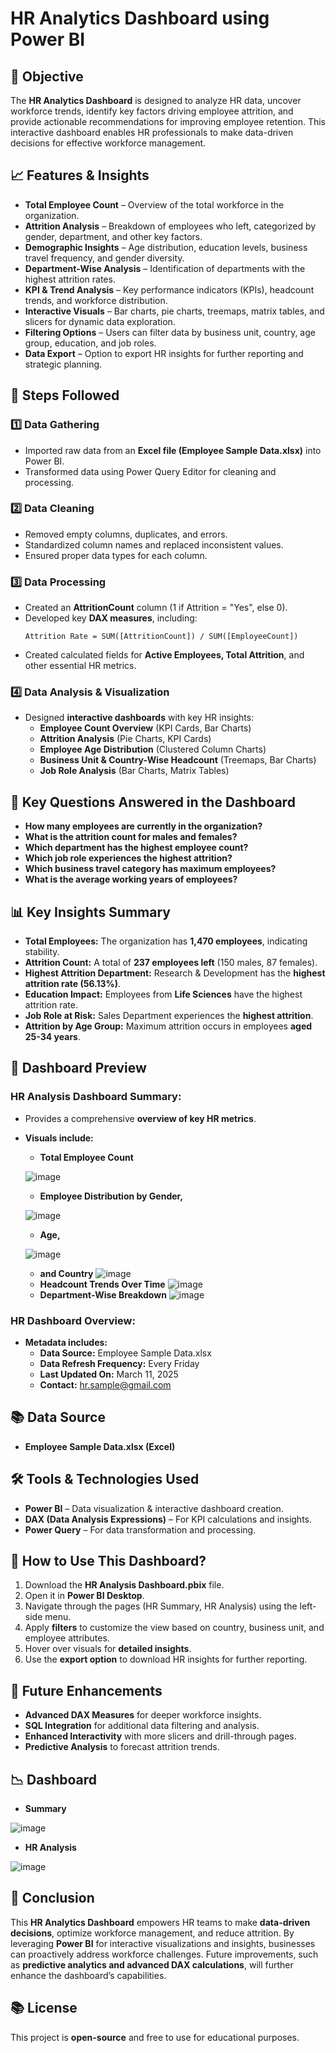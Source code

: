 # HR Analytics Dashboard using Power BI 

## 🔗 Objective
The **HR Analytics Dashboard** is designed to analyze HR data, uncover workforce trends, identify key factors driving employee attrition, and provide actionable recommendations for improving employee retention. This interactive dashboard enables HR professionals to make data-driven decisions for effective workforce management.

## 📈 Features & Insights
- **Total Employee Count** – Overview of the total workforce in the organization.
- **Attrition Analysis** – Breakdown of employees who left, categorized by gender, department, and other key factors.
- **Demographic Insights** – Age distribution, education levels, business travel frequency, and gender diversity.
- **Department-Wise Analysis** – Identification of departments with the highest attrition rates.
- **KPI & Trend Analysis** – Key performance indicators (KPIs), headcount trends, and workforce distribution.
- **Interactive Visuals** – Bar charts, pie charts, treemaps, matrix tables, and slicers for dynamic data exploration.
- **Filtering Options** – Users can filter data by business unit, country, age group, education, and job roles.
- **Data Export** – Option to export HR insights for further reporting and strategic planning.

## 📂 Steps Followed
### 1️⃣ Data Gathering
- Imported raw data from an **Excel file (Employee Sample Data.xlsx)** into Power BI.
- Transformed data using Power Query Editor for cleaning and processing.

### 2️⃣ Data Cleaning
- Removed empty columns, duplicates, and errors.
- Standardized column names and replaced inconsistent values.
- Ensured proper data types for each column.

### 3️⃣ Data Processing
- Created an **AttritionCount** column (1 if Attrition = "Yes", else 0).
- Developed key **DAX measures**, including:
  ```DAX
  Attrition Rate = SUM([AttritionCount]) / SUM([EmployeeCount])
  ```
- Created calculated fields for **Active Employees, Total Attrition**, and other essential HR metrics.

### 4️⃣ Data Analysis & Visualization
- Designed **interactive dashboards** with key HR insights:
  - **Employee Count Overview** (KPI Cards, Bar Charts)
  - **Attrition Analysis** (Pie Charts, KPI Cards)
  - **Employee Age Distribution** (Clustered Column Charts)
  - **Business Unit & Country-Wise Headcount** (Treemaps, Bar Charts)
  - **Job Role Analysis** (Bar Charts, Matrix Tables)

## 👀 Key Questions Answered in the Dashboard
- **How many employees are currently in the organization?**
- **What is the attrition count for males and females?**
- **Which department has the highest employee count?**
- **Which job role experiences the highest attrition?**
- **Which business travel category has maximum employees?**
- **What is the average working years of employees?**

## 📊 Key Insights Summary
- **Total Employees:** The organization has **1,470 employees**, indicating stability.
- **Attrition Count:** A total of **237 employees left** (150 males, 87 females).
- **Highest Attrition Department:** Research & Development has the **highest attrition rate (56.13%)**.
- **Education Impact:** Employees from **Life Sciences** have the highest attrition rate.
- **Job Role at Risk:** Sales Department experiences the **highest attrition**.
- **Attrition by Age Group:** Maximum attrition occurs in employees **aged 25-34 years**.

## 🎨 Dashboard Preview
### **HR Analysis Dashboard Summary:**
- Provides a comprehensive **overview of key HR metrics**.
- **Visuals include:**
  - **Total Employee Count**
  
  ![image](https://github.com/user-attachments/assets/36fcbde5-1441-43ac-9736-160adc0615d5)
  - **Employee Distribution by Gender,**
  
  ![image](https://github.com/user-attachments/assets/7128c44c-f6ad-4170-a23f-2ce9fe157ea9)
  - **Age,**
  
  ![image](https://github.com/user-attachments/assets/ae51dc30-28d3-4135-af7e-b2d090ee9a8c)
  - **and Country**
  ![image](https://github.com/user-attachments/assets/f3827198-29d3-4bf1-8ca6-e0e449667a24)
  - **Headcount Trends Over Time**
  ![image](https://github.com/user-attachments/assets/9a25a716-e188-4d50-ad56-93ca40896239)
  - **Department-Wise Breakdown**
  ![image](https://github.com/user-attachments/assets/ab7cffde-f8c2-4737-8858-c5af6e3e0204)

### **HR Dashboard Overview:**
- **Metadata includes:**
  - **Data Source:** Employee Sample Data.xlsx
  - **Data Refresh Frequency:** Every Friday
  - **Last Updated On:** March 11, 2025
  - **Contact:** hr.sample@gmail.com

## 📚 Data Source
- **Employee Sample Data.xlsx (Excel)**

## 🛠️ Tools & Technologies Used
- **Power BI** – Data visualization & interactive dashboard creation.
- **DAX (Data Analysis Expressions)** – For KPI calculations and insights.
- **Power Query** – For data transformation and processing.

## 🚀 How to Use This Dashboard?
1. Download the **HR Analysis Dashboard.pbix** file.
2. Open it in **Power BI Desktop**.
3. Navigate through the pages (HR Summary, HR Analysis) using the left-side menu.
4. Apply **filters** to customize the view based on country, business unit, and employee attributes.
5. Hover over visuals for **detailed insights**.
6. Use the **export option** to download HR insights for further reporting.

## 🎯 Future Enhancements
- **Advanced DAX Measures** for deeper workforce insights.
- **SQL Integration** for additional data filtering and analysis.
- **Enhanced Interactivity** with more slicers and drill-through pages.
- **Predictive Analysis** to forecast attrition trends.

## 📉 Dashboard
- **Summary**

![image](https://github.com/user-attachments/assets/585b8210-7209-4850-96f7-2f683427c735)
- **HR Analysis**

![image](https://github.com/user-attachments/assets/3c102d4b-dad1-46a9-be02-a129c52d1b2f)
## 📝 Conclusion
This **HR Analytics Dashboard** empowers HR teams to make **data-driven decisions**, optimize workforce management, and reduce attrition. By leveraging **Power BI** for interactive visualizations and insights, businesses can proactively address workforce challenges. Future improvements, such as **predictive analytics and advanced DAX calculations**, will further enhance the dashboard’s capabilities.

## 📚 License
This project is **open-source** and free to use for educational purposes.
